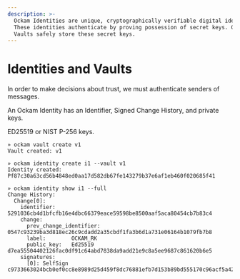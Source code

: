 ```yaml
---
description: >-
  Ockam Identities are unique, cryptographically verifiable digital identities.
  These identities authenticate by proving possession of secret keys. Ockam
  Vaults safely store these secret keys.
---
```


# Identities and Vaults

In order to make decisions about trust, we must authenticate senders of messages.

An Ockam Identity has an Identifier, Signed Change History, and private keys.

ED25519 or NIST P-256 keys.

```shell-session
» ockam vault create v1
Vault created: v1

» ockam identity create i1 --vault v1
Identity created: Pf87c30a63cd56b4848ed0aa17d582db67fe143279b37e6af1eb460f020685f41
```



```
» ockam identity show i1 --full
Change History:
  Change[0]:
    identifier: 5291036cb4d1bfcfb16e4dbc66379eace59598be8500aaf5aca80454cb7b83c4
    change:
      prev_change_identifier: 0547c93239ba3d818ec26c9cdadd2a35cbdf1fa3b6d1a731e06164b1079fb7b8
      label:        OCKAM_RK
      public_key:   Ed25519 d7ea55504402126fac0df91c64abd7838da9add21e9c8a5ee9687c861620b6e5
    signatures:
      [0]: SelfSign c9733663024bcb0ef0cc8e8989d25d459f8dc76881efb7d153b89bd555170c96acf5a4228f710fb4ad28caf6bdfdc3aaafc93bfabeb0b558f9a802aeafdcf407
```
